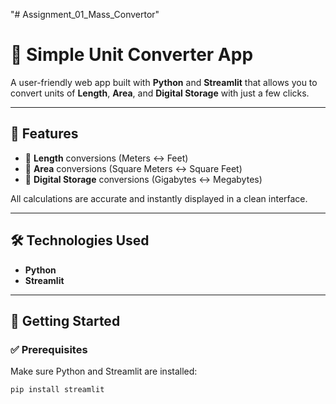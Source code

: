 "# Assignment_01_Mass_Convertor" 
# 🔄 Simple Unit Converter App

A user-friendly web app built with **Python** and **Streamlit** that allows you to convert units of **Length**, **Area**, and **Digital Storage** with just a few clicks.

---

## 📌 Features

- 📏 **Length** conversions (Meters ↔ Feet)
- 📐 **Area** conversions (Square Meters ↔ Square Feet)
- 💾 **Digital Storage** conversions (Gigabytes ↔ Megabytes)

All calculations are accurate and instantly displayed in a clean interface.

---

## 🛠️ Technologies Used

- **Python**
- **Streamlit**

---

## 🚀 Getting Started

### ✅ Prerequisites

Make sure Python and Streamlit are installed:

```bash
pip install streamlit
